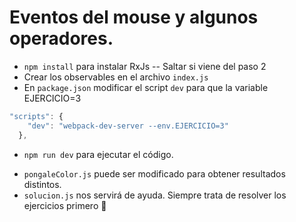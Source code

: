 # Eventos del mouse y algunos operadores.
- `npm install` para instalar RxJs -- Saltar si viene del paso 2
- Crear los observables en el archivo `index.js`
- En `package.json` modificar el script `dev` para que la variable EJERCICIO=3
```javascript
"scripts": {
    "dev": "webpack-dev-server --env.EJERCICIO=3"
  },
```
- `npm run dev` para ejecutar el código.

* `pongaleColor.js` puede ser modificado para obtener resultados distintos.
* `solucion.js` nos servirá de ayuda. Siempre trata de resolver los ejercicios primero 😬